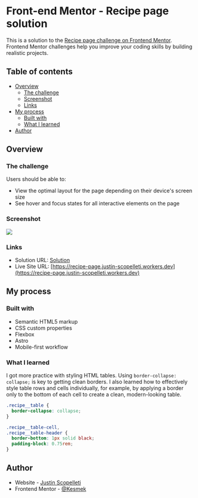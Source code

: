 # Front-end Mentor - Recipe page solution

This is a solution to the [Recipe page challenge on Frontend Mentor](https://www.frontendmentor.io/challenges/recipe-page-KiTsR8QQKm). Frontend Mentor challenges help you improve your coding skills by building realistic projects.

## Table of contents

- [Overview](#overview)
  - [The challenge](#the-challenge)
  - [Screenshot](#screenshot)
  - [Links](#links)
- [My process](#my-process)
  - [Built with](#built-with)
  - [What I learned](#what-i-learned)
- [Author](#author)

## Overview

### The challenge

Users should be able to:

- View the optimal layout for the page depending on their device's screen size
- See hover and focus states for all interactive elements on the page

### Screenshot

![](./design/desktop-design.jpg)

### Links

- Solution URL: [Solution](https://www.frontendmentor.io/solutions/recipe-page-solution-xxxxxxxx)
- Live Site URL: [https://recipe-page.justin-scopelleti.workers.dev](https://recipe-page.justin-scopelleti.workers.dev)

## My process

### Built with

- Semantic HTML5 markup
- CSS custom properties
- Flexbox
- Astro
- Mobile-first workflow

### What I learned

I got more practice with styling HTML tables. Using `border-collapse: collapse;` is key to getting clean borders. I also learned how to effectively style table rows and cells individually, for example, by applying a border only to the bottom of each cell to create a clean, modern-looking table.

```css
.recipe__table {
  border-collapse: collapse;
}

.recipe__table-cell,
.recipe__table-header {
  border-bottom: 1px solid black;
  padding-block: 0.75rem;
}
```

## Author

- Website - [Justin Scopelleti](https://justin-scopelleti.com/)
- Frontend Mentor - [@Kesmek](https://www.frontendmentor.io/profile/Kesmek)
